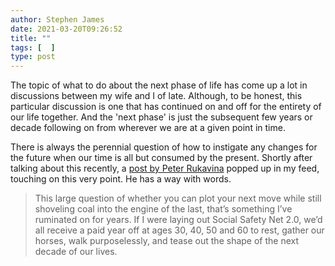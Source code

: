 ```yaml
---
author: Stephen James
date: 2021-03-20T09:26:52
title: ""
tags: [  ]
type: post
---
```

The topic of what to do about the next phase of life has come up a lot in discussions between my wife and I of late. Although, to be honest, this particular discussion is one that has continued on and off for the entirety of our life together. And the 'next phase' is just the subsequent few years or decade following on from wherever we are at a given point in time. 

There is always the perennial question of how to instigate any changes for the future when our time is all but consumed by the present. Shortly after talking about this recently, a [post by Peter Rukavina](https://ruk.ca/content/%E2%80%9Cwalking-provides-inner-peace%E2%80%9D) popped up in my feed, touching on this very point. He has a way with words.

> This large question of whether you can plot your next move while still shoveling coal into the engine of the last, that’s something I’ve ruminated on for years. If I were laying out Social Safety Net 2.0, we’d all receive a paid year off at ages 30, 40, 50 and 60 to rest, gather our horses, walk purposelessly, and tease out the shape of the next decade of our lives.
